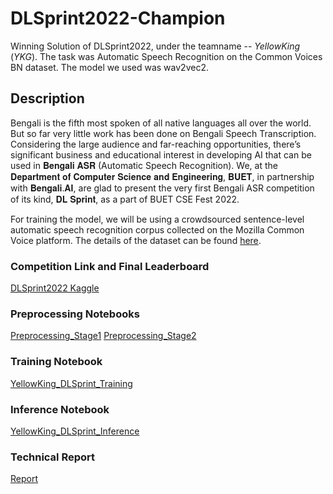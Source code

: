 # DLSprint2022-Champion
Winning Solution of DLSprint2022, under the teamname -- *YellowKing* (*YKG*). The task was Automatic Speech Recognition on the Common Voices BN dataset. The model we used was wav2vec2.

## Description
Bengali is the fifth most spoken of all native languages all over the world. But so far very little work has been done on Bengali Speech Transcription. Considering the large audience and far-reaching opportunities, there’s significant business and educational interest in developing AI that can be used in 𝐁𝐞𝐧𝐠𝐚𝐥𝐢 𝐀𝐒𝐑 (Automatic Speech Recognition). We, at the 𝐃𝐞𝐩𝐚𝐫𝐭𝐦𝐞𝐧𝐭 𝐨𝐟 𝐂𝐨𝐦𝐩𝐮𝐭𝐞𝐫 𝐒𝐜𝐢𝐞𝐧𝐜𝐞 𝐚𝐧𝐝 𝐄𝐧𝐠𝐢𝐧𝐞𝐞𝐫𝐢𝐧𝐠, 𝐁𝐔𝐄𝐓, in partnership with 𝐁𝐞𝐧𝐠𝐚𝐥𝐢.𝐀𝐈, are glad to present the very first Bengali ASR competition of its kind, 𝐃𝐋 𝐒𝐩𝐫𝐢𝐧𝐭, as a part of BUET CSE Fest 2022.

For training the model, we will be using a crowdsourced sentence-level automatic speech recognition corpus collected on the Mozilla Common Voice platform. The details of the dataset can be found [here](https://arxiv.org/abs/2206.14053).

### Competition Link and Final Leaderboard
[DLSprint2022 Kaggle](https://www.kaggle.com/competitions/dlsprint/discussion/349991)

### Preprocessing Notebooks
[Preprocessing_Stage1](https://www.kaggle.com/code/sameen53/yellowking-dlsprint-datapreprocessingv1)
[Preprocessing_Stage2](https://www.kaggle.com/code/sameen53/yellowking-dlsprint-datapreprocessingv2)

### Training Notebook
[YellowKing_DLSprint_Training](https://www.kaggle.com/code/sameen53/yellowking-dlsprint-training)

### Inference Notebook
[YellowKing_DLSprint_Inference](https://www.kaggle.com/code/sameen53/yellowking-dlsprint-inference)

### Technical Report
[Report](https://arxiv.org/abs/2209.06581)


